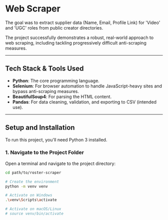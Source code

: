 # **Web Scraper**

The goal was to extract supplier data (Name, Email, Profile Link) for 'Video' and 'UGC' roles from public creator directories.

The project successfully demonstrates a robust, real-world approach to web scraping, including tackling progressively difficult anti-scraping measures.

---
## **Tech Stack & Tools Used**

* **Python**: The core programming language.
* **Selenium**: For browser automation to handle JavaScript-heavy sites and bypass anti-scraping measures.
* **BeautifulSoup4**: For parsing the HTML content.
* **Pandas**: For data cleaning, validation, and exporting to CSV (intended use).

---
## **Setup and Installation**

To run this project, you'll need Python 3 installed.

### **1. Navigate to the Project Folder**
Open a terminal and navigate to the project directory:
```bash
cd path/to/roster-scraper

# Create the environment
python -m venv venv

# Activate on Windows
.\venv\Scripts\activate

# Activate on macOS/Linux
# source venv/bin/activate
